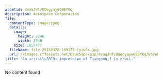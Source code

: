 ```yaml
---
assetid: 4vaqJHfvOUegyaywG8EYKq
description: Aerospace Corporation
file:
  contentType: image/jpeg
  details:
    image:
      height: 2140
      width: 3840
    size: 1057477
  fileName: file-20180328-109175-fyiu6k.jpg
  url: //images.ctfassets.net/bsux5spekp1p/4vaqJHfvOUegyaywG8EYKq/8b7eba4512920348322709b2b210d144/file-20180328-109175-fyiu6k.jpg
title: "An artist\u2019s impression of Tiangong-1 in orbit."
---
```

No content found